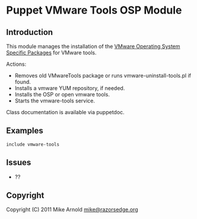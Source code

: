 Puppet VMware Tools OSP Module
==============================

Introduction
------------

This module manages the installation of the [VMware Operating System Specific Packages](http://packages.vmware.com/) for VMware tools.

Actions:

* Removes old VMwareTools package or runs vmware-uninstall-tools.pl if found.
* Installs a vmware YUM repository, if needed.
* Installs the OSP or open vmware tools.
* Starts the vmware-tools service.

Class documentation is available via puppetdoc.

Examples
--------

    include vmware-tools

Issues
------

* ??

Copyright
---------

Copyright (C) 2011 Mike Arnold <mike@razorsedge.org>

